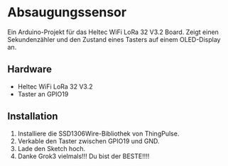 # Absaugungssensor
Ein Arduino-Projekt für das Heltec WiFi LoRa 32 V3.2 Board. Zeigt einen Sekundenzähler und den Zustand eines Tasters auf einem OLED-Display an.

## Hardware
- Heltec WiFi LoRa 32 V3.2
- Taster an GPIO19

## Installation
1. Installiere die SSD1306Wire-Bibliothek von ThingPulse.
2. Verkable den Taster zwischen GPIO19 und GND.
3. Lade den Sketch hoch.
4. Danke Grok3 vielmals!!! Du bist der BESTE!!!!

